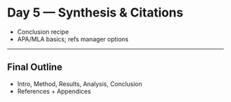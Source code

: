 # Day 5 — Synthesis & Citations
- Conclusion recipe
- APA/MLA basics; refs manager options
---
## Final Outline
- Intro, Method, Results, Analysis, Conclusion
- References + Appendices
